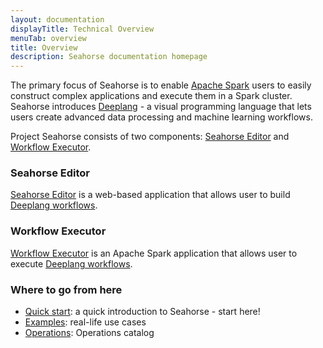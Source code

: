 ```yaml
---
layout: documentation
displayTitle: Technical Overview
menuTab: overview
title: Overview
description: Seahorse documentation homepage
---
```


The primary focus of Seahorse is to enable
<a target="_blank" href="http://spark.apache.org">Apache Spark</a>
users to easily construct complex applications and execute them in a Spark cluster.
Seahorse introduces [Deeplang](deeplang.html) - a visual programming language that lets users create
advanced data processing and machine learning workflows.

Project Seahorse consists of two components:
<a target="_blank" href="{{site.SEAHORSE_EDITOR_ADDRESS}}">Seahorse Editor</a>
and [Workflow Executor](workflowexecutor.html).

### Seahorse Editor

<a target="_blank" href="{{site.SEAHORSE_EDITOR_ADDRESS}}">Seahorse Editor</a>
is a web-based application that allows user to build [Deeplang workflows](deeplang.html#workflows).

### Workflow Executor

[Workflow Executor](workflowexecutor.html) is an Apache Spark application
that allows user to execute [Deeplang workflows](deeplang.html#workflows).

### Where to go from here

* [Quick start](quickstart.html): a quick introduction to Seahorse - start here!
* [Examples](examples.html): real-life use cases
* [Operations](operations.html): Operations catalog
